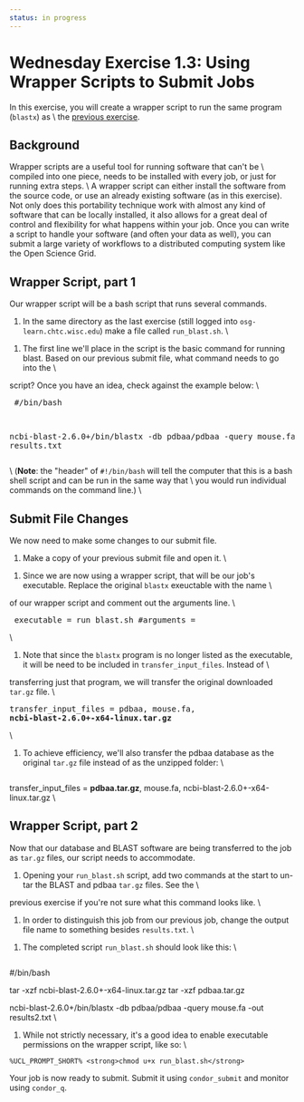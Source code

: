 ```yaml
---
status: in progress
---
```


<style type="text/css"> pre em { font-style: normal; background-color: yellow; } pre strong { font-style: normal; font-weight: bold; color: \#008; } </style>

Wednesday Exercise 1.3: Using Wrapper Scripts to Submit Jobs
============================================================

In this exercise, you will create a wrapper script to run the same program (`blastx`) as \\ the [previous exercise](part1-ex2-precompiled.md).

Background
----------

Wrapper scripts are a useful tool for running software that can't be \\ compiled into one piece, needs to be installed with every job, or just for running extra steps. \\ A wrapper script can either install the software from the source code, or use an already existing software (as in this exercise). Not only does this portability technique work with almost any kind of software that can be locally installed, it also allows for a great deal of control and flexibility for what happens within your job. Once you can write a script to handle your software (and often your data as well), you can submit a large variety of workflows to a distributed computing system like the Open Science Grid.

Wrapper Script, part 1
----------------------

Our wrapper script will be a bash script that runs several commands.

1.  In the same directory as the last exercise (still logged into `osg-learn.chtc.wisc.edu`) make a file called `run_blast.sh`. \\

<!-- -->

1.  The first line we'll place in the script is the basic command for running blast. Based on our previous submit file, what command needs to go into the \\

script? Once you have an idea, check against the example below: \\ <pre class="file"> \#/bin/bash

ncbi-blast-2.6.0+/bin/blastx -db pdbaa/pdbaa -query mouse.fa -out results.txt </pre>\\ (**Note**: the "header" of `#!/bin/bash` will tell the computer that this is a bash shell script and can be run in the same way that \\ you would run individual commands on the command line.) \\

Submit File Changes
-------------------

We now need to make some changes to our submit file.

1.  Make a copy of your previous submit file and open it. \\

<!-- -->

1.  Since we are now using a wrapper script, that will be our job's executable. Replace the original `blastx` exeuctable with the name \\

of our wrapper script and comment out the arguments line. \\ <pre class="file"> executable = run\_blast.sh \#arguments = </pre>\\

1.  Note that since the `blastx` program is no longer listed as the executable, it will be need to be included in `transfer_input_files`. Instead of \\

transferring just that program, we will transfer the original downloaded `tar.gz` file. \\ <pre class="file"> transfer\_input\_files = pdbaa, mouse.fa, **ncbi-blast-2.6.0+-x64-linux.tar.gz** </pre>\\

1.  To achieve efficiency, we'll also transfer the pdbaa database as the original `tar.gz` file instead of as the unzipped folder: \\ <pre class="file">

transfer\_input\_files = **pdbaa.tar.gz**, mouse.fa, ncbi-blast-2.6.0+-x64-linux.tar.gz </pre>\\

Wrapper Script, part 2
----------------------

Now that our database and BLAST software are being transferred to the job as `tar.gz` files, our script needs to accommodate.

1.  Opening your `run_blast.sh` script, add two commands at the start to un-tar the BLAST and pdbaa `tar.gz` files. See the \\

previous exercise if you're not sure what this command looks like. \\

1.  In order to distinguish this job from our previous job, change the output file name to something besides `results.txt`. \\

<!-- -->

1.  The completed script `run_blast.sh` should look like this: \\ <pre class="file">

\#/bin/bash

tar -xzf ncbi-blast-2.6.0+-x64-linux.tar.gz tar -xzf pdbaa.tar.gz

ncbi-blast-2.6.0+/bin/blastx -db pdbaa/pdbaa -query mouse.fa -out results2.txt </pre>\\

1.  While not strictly necessary, it's a good idea to enable executable permissions on the wrapper script, like so: \\

``` console
%UCL_PROMPT_SHORT% <strong>chmod u+x run_blast.sh</strong>
```

Your job is now ready to submit. Submit it using `condor_submit` and monitor using `condor_q`.

